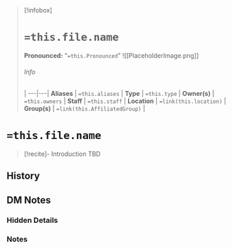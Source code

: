 > [!infobox]
> # `=this.file.name`
> **Pronounced:**  "`=this.Pronounced`"
> ![[PlaceholderImage.png]]
> ###### Info
>  |
> ---|---|
> **Aliases** | `=this.aliases` |
> **Type** | `=this.type` |
> **Owner(s)** | `=this.owners` |
> **Staff** | `=this.staff` |
> **Location** | `=link(this.location)` |
> **Group(s)** | `=link(this.AffiliatedGroup)` |

# `=this.file.name`
> [!recite]- Introduction
TBD

## History


## DM Notes
### Hidden Details


### Notes

